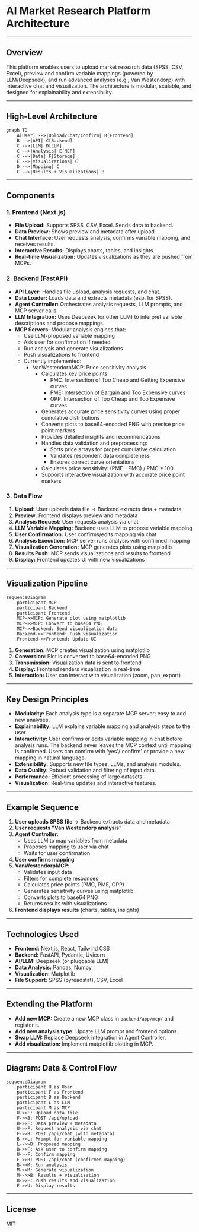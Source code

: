 # AI Market Research Platform Architecture

---

## Overview
This platform enables users to upload market research data (SPSS, CSV, Excel), preview and confirm variable mappings (powered by LLM/Deepseek), and run advanced analyses (e.g., Van Westendorp) with interactive chat and visualization. The architecture is modular, scalable, and designed for explainability and extensibility.

---

## High-Level Architecture

```mermaid
graph TD
    A[User] -->|Upload/Chat/Confirm| B[Frontend]
    B -->|API| C[Backend]
    C -->|LLM| D[LLM]
    C -->|Analysis| E[MCP]
    C -->|Data| F[Storage]
    E -->|Visualizations| C
    D -->|Mapping| C
    C -->|Results + Visualizations| B
```

---

## Components

### 1. Frontend (Next.js)
- **File Upload:** Supports SPSS, CSV, Excel. Sends data to backend.
- **Data Preview:** Shows preview and metadata after upload.
- **Chat Interface:** User requests analysis, confirms variable mapping, and receives results.
- **Interactive Results:** Displays charts, tables, and insights.
- **Real-time Visualization:** Updates visualizations as they are pushed from MCPs.

### 2. Backend (FastAPI)
- **API Layer:** Handles file upload, analysis requests, and chat.
- **Data Loader:** Loads data and extracts metadata (esp. for SPSS).
- **Agent Controller:** Orchestrates analysis requests, LLM prompts, and MCP server calls.
- **LLM Integration:** Uses Deepseek (or other LLM) to interpret variable descriptions and propose mappings.
- **MCP Servers:** Modular analysis engines that:
    - Use LLM-proposed variable mapping
    - Ask user for confirmation if needed
    - Run analysis and generate visualizations
    - Push visualizations to frontend
    - Currently implemented:
        - VanWestendorpMCP: Price sensitivity analysis
            - Calculates key price points:
                - PMC: Intersection of Too Cheap and Getting Expensive curves
                - PME: Intersection of Bargain and Too Expensive curves
                - OPP: Intersection of Too Cheap and Too Expensive curves
            - Generates accurate price sensitivity curves using proper cumulative distributions
            - Converts plots to base64-encoded PNG with precise price point markers
            - Provides detailed insights and recommendations
            - Handles data validation and preprocessing:
                - Sorts price arrays for proper cumulative calculation
                - Validates respondent data completeness
                - Ensures correct curve orientations
            - Calculates price sensitivity: (PME - PMC) / PMC * 100
            - Supports interactive visualization with accurate price point markers

### 3. Data Flow
1. **Upload:** User uploads data file → Backend extracts data + metadata
2. **Preview:** Frontend displays preview and metadata
3. **Analysis Request:** User requests analysis via chat
4. **LLM Variable Mapping:** Backend uses LLM to propose variable mapping
5. **User Confirmation:** User confirms/edits mapping via chat
6. **Analysis Execution:** MCP server runs analysis with confirmed mapping
7. **Visualization Generation:** MCP generates plots using matplotlib
8. **Results Push:** MCP sends visualizations and results to frontend
9. **Display:** Frontend updates UI with new visualizations

---

## Visualization Pipeline

```mermaid
sequenceDiagram
    participant MCP
    participant Backend
    participant Frontend
    MCP->>MCP: Generate plot using matplotlib
    MCP->>MCP: Convert to base64 PNG
    MCP->>Backend: Send visualization data
    Backend->>Frontend: Push visualization
    Frontend->>Frontend: Update UI
```

1. **Generation:** MCP creates visualization using matplotlib
2. **Conversion:** Plot is converted to base64-encoded PNG
3. **Transmission:** Visualization data is sent to frontend
4. **Display:** Frontend renders visualization in real-time
5. **Interaction:** User can interact with visualization (zoom, pan, export)

---

## Key Design Principles
- **Modularity:** Each analysis type is a separate MCP server; easy to add new analyses.
- **Explainability:** LLM explains variable mapping and analysis steps to the user.
- **Interactivity:** User confirms or edits variable mapping in chat before analysis runs. The backend never leaves the MCP context until mapping is confirmed. Users can confirm with 'yes'/'confirm' or provide a new mapping in natural language.
- **Extensibility:** Supports new file types, LLMs, and analysis modules.
- **Data Quality:** Robust validation and filtering of input data.
- **Performance:** Efficient processing of large datasets.
- **Visualization:** Real-time updates and interactive features.

---

## Example Sequence
1. **User uploads SPSS file** → Backend extracts data and metadata
2. **User requests "Van Westendorp analysis"**
3. **Agent Controller**:
    - Uses LLM to map variables from metadata
    - Proposes mapping to user via chat
    - Waits for user confirmation
4. **User confirms mapping**
5. **VanWestendorpMCP**:
    - Validates input data
    - Filters for complete responses
    - Calculates price points (PMC, PME, OPP)
    - Generates sensitivity curves using matplotlib
    - Converts plots to base64 PNG
    - Returns results with visualizations
6. **Frontend displays results** (charts, tables, insights)

---

## Technologies Used
- **Frontend:** Next.js, React, Tailwind CSS
- **Backend:** FastAPI, Pydantic, Uvicorn
- **AI/LLM:** Deepseek (or pluggable LLM)
- **Data Analysis:** Pandas, Numpy
- **Visualization:** Matplotlib
- **File Support:** SPSS (pyreadstat), CSV, Excel

---

## Extending the Platform
- **Add new MCP:** Create a new MCP class in `backend/app/mcp/` and register it.
- **Add new analysis type:** Update LLM prompt and frontend options.
- **Swap LLM:** Replace Deepseek integration in Agent Controller.
- **Add visualization:** Implement matplotlib plotting in MCP.

---

## Diagram: Data & Control Flow

```mermaid
sequenceDiagram
    participant U as User
    participant F as Frontend
    participant B as Backend
    participant L as LLM
    participant M as MCP
    U->>F: Upload data file
    F->>B: POST /api/upload
    B->>F: Data preview + metadata
    U->>F: Request analysis via chat
    F->>B: POST /api/chat (with metadata)
    B->>L: Prompt for variable mapping
    L-->>B: Proposed mapping
    B->>F: Ask user to confirm mapping
    U->>F: Confirm mapping
    F->>B: POST /api/chat (confirmed mapping)
    B->>M: Run analysis
    M->>M: Generate visualization
    M-->>B: Results + visualization
    B->>F: Push results and visualization
    F->>U: Display results
```

---

## License
MIT 